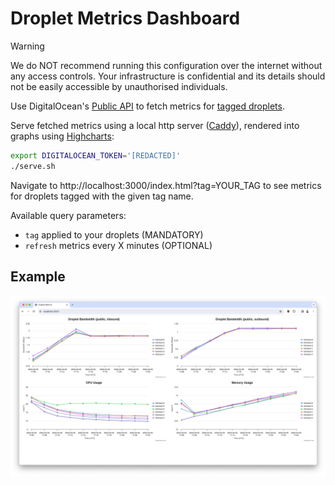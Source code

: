 # Droplet Metrics Dashboard

> [!WARNING]
> We do NOT recommend running this configuration over the internet without any access controls. Your infrastructure is confidential and its details should not be easily accessible by unauthorised individuals.

Use DigitalOcean's [Public API](https://docs.digitalocean.com/reference/api/api-reference/) to fetch metrics for [tagged droplets](https://www.digitalocean.com/blog/droplet-tagging-organize-your-infrastructure).

Serve fetched metrics using a local http server ([Caddy](https://caddyserver.com/docs/)), rendered into graphs using [Highcharts](https://www.highcharts.com/docs/chart-and-series-types/line-chart):

```bash
export DIGITALOCEAN_TOKEN='[REDACTED]'
./serve.sh
```

Navigate to http://localhost:3000/index.html?tag=YOUR_TAG to see metrics for droplets tagged with the given tag name.

Available query parameters:
* `tag` applied to your droplets (MANDATORY)
* `refresh` metrics every X minutes (OPTIONAL)

## Example

![Example Droplet Metrics](example.png)
